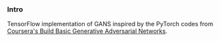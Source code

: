 ### Intro

TensorFlow implementation of GANS inspired by the PyTorch codes from [Coursera's Build Basic Generative Adversarial Networks](https://www.coursera.org/learn/build-basic-generative-adversarial-networks-gans/home/welcome).